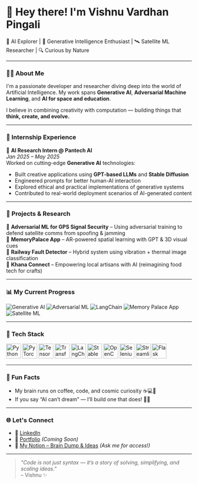 # 👋 Hey there! I'm Vishnu Vardhan Pingali

🚀 AI Explorer | 🧠 Generative Intelligence Enthusiast | 🛰️ Satellite ML Researcher | 🔍 Curious by Nature

---

### 👨‍💻 About Me  
I'm a passionate developer and researcher diving deep into the world of Artificial Intelligence. My work spans **Generative AI**, **Adversarial Machine Learning**, and **AI for space and education**.

I believe in combining creativity with computation — building things that **think, create, and evolve.**

---

### 💼 Internship Experience  
🧪 **AI Research Intern @ Pantech AI**  
*Jan 2025 – May 2025*  
Worked on cutting-edge **Generative AI** technologies:
- Built creative applications using **GPT-based LLMs** and **Stable Diffusion**
- Engineered prompts for better human-AI interaction
- Explored ethical and practical implementations of generative systems
- Contributed to real-world deployment scenarios of AI-generated content

---

### 🔭 Projects & Research  
📌 **Adversarial ML for GPS Signal Security** – Using adversarial training to defend satellite comms from spoofing & jamming  
📌 **MemoryPalace App** – AR-powered spatial learning with GPT & 3D visual cues  
📌 **Railway Fault Detector** – Hybrid system using vibration + thermal image classification  
📌 **Khana Connect** – Empowering local artisans with AI (reimagining food tech for crafts)

---

### 📊 My Current Progress

![Generative AI](https://img.shields.io/badge/Generative%20AI-60%25-blue?style=for-the-badge&logo=python)
![Adversarial ML](https://img.shields.io/badge/Adversarial%20ML-50%25-yellow?style=for-the-badge&logo=machinelearning)
![LangChain](https://img.shields.io/badge/LangChain-80%25-green?style=for-the-badge&logo=openai)
![Memory Palace App](https://img.shields.io/badge/Memory%20Palace%20App-30%25-lightgrey?style=for-the-badge&logo=three.js)
![Satellite ML](https://img.shields.io/badge/Satellite%20ML-40%25-orange?style=for-the-badge&logo=saturn)

---

### 🧠 Tech Stack  
<p>
  <img alt="Python" src="https://cdn.jsdelivr.net/gh/devicons/devicon/icons/python/python-original.svg" width="40" height="40"/>
  <img alt="PyTorch" src="https://cdn.jsdelivr.net/gh/devicons/devicon/icons/pytorch/pytorch-original.svg" width="40" height="40"/>
  <img alt="TensorFlow" src="https://cdn.jsdelivr.net/gh/devicons/devicon/icons/tensorflow/tensorflow-original.svg" width="40" height="40"/>
  <img alt="Transformers" src="https://huggingface.co/front/assets/huggingface_logo-noborder.svg" width="40" height="40"/>
  <img alt="LangChain" src="https://raw.githubusercontent.com/hwchase17/langchain-hub/main/langchain.svg" width="40" height="40"/>
  <img alt="Stable Diffusion" src="https://upload.wikimedia.org/wikipedia/commons/1/12/Stable_Diffusion_logo.svg" width="40" height="40"/>
  <img alt="OpenCV" src="https://cdn.jsdelivr.net/gh/devicons/devicon/icons/opencv/opencv-original.svg" width="40" height="40"/>
  <img alt="Selenium" src="https://cdn.jsdelivr.net/gh/devicons/devicon/icons/selenium/selenium-original.svg" width="40" height="40"/>
  <img alt="Streamlit" src="https://streamlit.io/images/brand/streamlit-logo-secondary-colormark-darktext.svg" width="40" height="40"/>
  <img alt="Flask" src="https://cdn.jsdelivr.net/gh/devicons/devicon/icons/flask/flask-original.svg" width="40" height="40"/>
</p>

---

### 🎉 Fun Facts  

- My brain runs on coffee, code, and cosmic curiosity ☕💻🌌  
- If you say “AI can’t dream” — I’ll build one that does! 🤖💭

---

### 🌐 Let's Connect
- 💼 [LinkedIn](https://www.linkedin.com/in/vishnu-vardhan-pingali)
- 📂 [Portfolio](#) *(Coming Soon)*  
- 🧠 [My Notion – Brain Dump & Ideas](#) *(Ask me for access!)*

---

> *"Code is not just syntax — it’s a story of solving, simplifying, and scaling ideas."*  
> – Vishnu ✨
